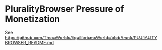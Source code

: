 # PluralityBrowser Pressure of Monetization

See https://github.com/TheseWorlds/EquilibriumsWorlds/blob/trunk/PLURALITYBROWSER_README.md
